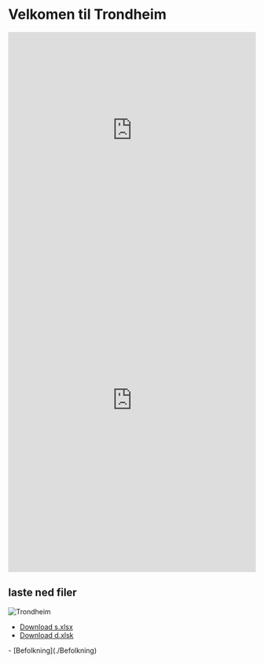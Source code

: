 # Velkomen til Trondheim

<!-- Copy and paste the embed code provided by YouTube here -->
<iframe width="100%" height="400" src="https://www.youtube.com/embed/q1_wXN4TaCk" frameborder="0" allow="accelerometer; autoplay; clipboard-write; encrypted-media; gyroscope; picture-in-picture" allowfullscreen></iframe>

<iframe width="100%" height="700" src="https://samertin.github.io/test/" frameborder="0"></iframe>

## laste ned filer
![Trondheim](https://github.com/<samertin>/<Trondheim>/raw/main/trondheim.jpg)
- [Download s.xlsx](https://raw.githubusercontent.com/samertin/Trondheim/main/s.xlsx)
- [Download d.xlsk](https://raw.githubusercontent.com/samertin/Trondheim/main/d.xlsx)
<head>
    <link rel="stylesheet" type="text/css" href="/[path-to-your](https://raw.githubusercontent.com/samertin/Trondheim/main)https://path-to-your/custom.css">
</head>
- [Befolkning](./Befolkning)

